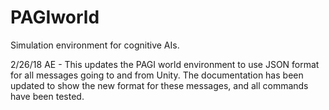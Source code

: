 # PAGIworld
Simulation environment for cognitive AIs.

2/26/18 AE - This updates the PAGI world environment to use JSON format for all messages going to and from Unity. The documentation has been updated to show the new format for these messages, and all commands have been tested.
